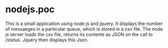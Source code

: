 nodejs.poc
==========

This is a small application using node js and jquery. It displays the number of messaeges in a particular queue, which is stored in a csv file.
The node js server loads the csv file, returns its contents as JSON on the call to /status. 
Jquery then displays this Json. 
